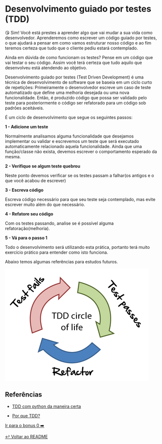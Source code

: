# Desenvolvimento guiado por testes (TDD)

:kissing_heart: Sim! Você está prestes a aprender algo que vai mudar a sua vida como desenvolvedor. Aprenderemos como escrever um código guiado por testes, o que ajudará a pensar em como vamos estruturar nosso código e ao fim teremos certeza que tudo que o cliente pediu estará contemplado.

Ainda em dúvida de como funcionam os testes? Pense em um código que vai testar o seu código. Assim você terá certeza que tudo aquilo que desenvolveu está atendendo ao objetivo.

Desenvolvimento guiado por testes (Test Driven Development) é uma técnica de desenvolvimento de software que se baseia em um ciclo curto de repetições: Primeiramente o desenvolvedor escreve um caso de teste automatizado que define uma melhoria desejada ou uma nova funcionalidade. Então, é produzido código que possa ser validado pelo teste para posteriormente o código ser refatorado para um código sob padrões aceitáveis.

É um ciclo de desenvolvimento que segue os seguintes passos:

**1 - Adicione um teste**

Normalmente analisamos alguma funcionalidade que desejamos implementar ou validar e escrevemos um teste que será executado automaticamente relacionado aquela funcionalidade.
Ainda que uma função/classe não exista, devemos escrever o comportamento esperado da mesma.

**2 - Verifique se algum teste quebrou**

Neste ponto devemos verificar se os testes passam a falhar(os antigos e o que você acabou de escrever)

**3 - Escreva código**

Escreva código necessário para que seu teste seja contemplado, mas evite escrever muito além do que necessário.

**4 - Refatore seu código**

Com os testes passando, analise se é possível alguma refatoração(melhoria).

**5 - Vá para o passo 1**

Todo o desenvolvimento será utilizando esta prática, portanto terá muito exercício prático para entender como isto funciona.

Abaixo temos algumas referências para estudos futuros.

![Círculo do TDD](tdd.png "Ciclo do tdd")

## Referências

- [TDD com python da maneira certa](https://ericstk.wordpress.com/2013/06/24/tdd-com-python-como-aprender-de-forma-certa/)

- [Por que TDD?](http://aprenda-python.blogspot.com.br/2016/10/por-que-tdd.html)

[Ir para o bonus 0 :arrow_right:](bonus00.md)

[:leftwards_arrow_with_hook: Voltar ao README ](README.md)
